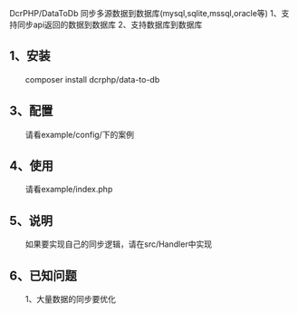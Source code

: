 DcrPHP/DataToDb 同步多源数据到数据库(mysql,sqlite,mssql,oracle等)
1、支持同步api返回的数据到数据库
2、支持数据库到数据库
## 1、安装
　　composer install dcrphp/data-to-db

## 3、配置
　　请看example/config/下的案例

## 4、使用
　　请看example/index.php    
    
## 5、说明
　　如果要实现自己的同步逻辑，请在src/Handler中实现

## 6、已知问题
　　1、大量数据的同步要优化